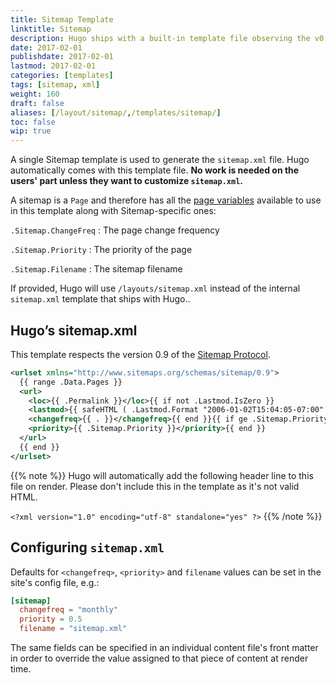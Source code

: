 ```yaml
---
title: Sitemap Template
linktitle: Sitemap
description: Hugo ships with a built-in template file observing the v0.9 of the Sitemap Protocol, but you can override this template if needed.
date: 2017-02-01
publishdate: 2017-02-01
lastmod: 2017-02-01
categories: [templates]
tags: [sitemap, xml]
weight: 160
draft: false
aliases: [/layout/sitemap/,/templates/sitemap/]
toc: false
wip: true
---
```


A single Sitemap template is used to generate the `sitemap.xml` file.
Hugo automatically comes with this template file. **No work is needed on
the users' part unless they want to customize `sitemap.xml`.**

A sitemap is a `Page` and therefore has all the [page variables][pagevars] available to use in this template along with Sitemap-specific ones:

`.Sitemap.ChangeFreq`
: The page change frequency

`.Sitemap.Priority`
: The priority of the page

`.Sitemap.Filename`
: The sitemap filename

If provided, Hugo will use `/layouts/sitemap.xml` instead of the internal `sitemap.xml` template that ships with Hugo..

## Hugo’s sitemap.xml

This template respects the version 0.9 of the [Sitemap Protocol](http://www.sitemaps.org/protocol.html).

```xml
<urlset xmlns="http://www.sitemaps.org/schemas/sitemap/0.9">
  {{ range .Data.Pages }}
  <url>
    <loc>{{ .Permalink }}</loc>{{ if not .Lastmod.IsZero }}
    <lastmod>{{ safeHTML ( .Lastmod.Format "2006-01-02T15:04:05-07:00" ) }}</lastmod>{{ end }}{{ with .Sitemap.ChangeFreq }}
    <changefreq>{{ . }}</changefreq>{{ end }}{{ if ge .Sitemap.Priority 0.0 }}
    <priority>{{ .Sitemap.Priority }}</priority>{{ end }}
  </url>
  {{ end }}
</urlset>
```

{{% note %}}
Hugo will automatically add the following header line to this file
on render. Please don't include this in the template as it's not valid HTML.

`<?xml version="1.0" encoding="utf-8" standalone="yes" ?>`
{{% /note %}}

## Configuring `sitemap.xml`

Defaults for `<changefreq>`, `<priority>` and `filename` values can be set in the site's config file, e.g.:

```toml
[sitemap]
  changefreq = "monthly"
  priority = 0.5
  filename = "sitemap.xml"
```

The same fields can be specified in an individual content file's front matter in order to override the value assigned to that piece of content at render time.

[pagevars]: /variables/page/